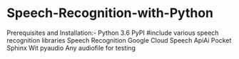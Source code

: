 # Speech-Recognition-with-Python

Prerequisites and Installation:-
Python 3.6
PyPI #include various speech recognition libraries
    Speech Recognition
    Google Cloud Speech
    ApiAi
    Pocket Sphinx
    Wit
pyaudio
Any audiofile for testing 

